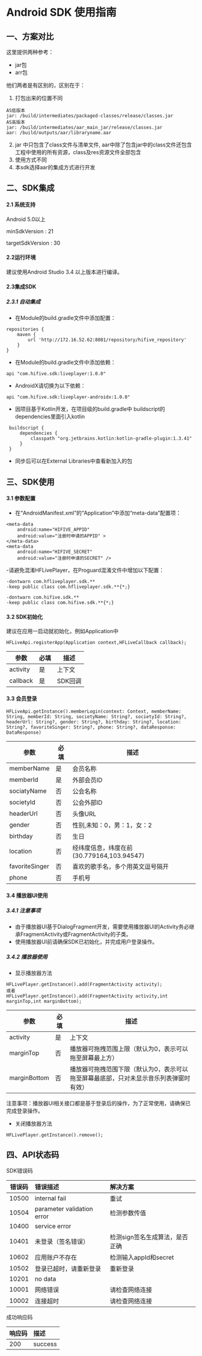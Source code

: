 

# Android SDK 使用指南
## 一、方案对比

这里提供两种参考：
- jar包
- arr包

他们两者是有区别的，区别在于：
1. 打包出来的位置不同

```
AS低版本
jar: /build/intermediates/packaged-classes/release/classes.jar
AS高版本
jar: /build/intermediates/aar_main_jar/release/classes.jar
aar: /build/outputs/aar/libraryname.aar
```
2. jar 中只包含了class文件与清单文件,
aar中除了包含jar中的class文件还包含工程中使用的所有资源，class及res资源文件全部包含
3. 使用方式不同
4. 本sdk选择aar的集成方式进行开发


## 二、SDK集成

#### 2.1 系统支持

Android 5.0以上

minSdkVersion    : 21

targetSdkVersion : 30

#### 2.2运行环境

建议使用Android Studio 3.4 以上版本进行编译。

#### 2.3集成SDK
##### 2.3.1 自动集成

 - 在Module的build.gradle文件中添加配置：
```
repositories {
    maven {
        url 'http://172.16.52.62:8081/repository/hifive_repository'
    }
}
```
- 在Module的build.gradle文件中添加依赖：
```
api "com.hifive.sdk:liveplayer:1.0.0"
```
- AndroidX请切换为以下依赖：
```
api "com.hifive.sdk:liveplayer-androidx:1.0.0"
```

- 因项目基于Kotlin开发，在项目级的build.gradle中 buildscript的dependencies里面引入kotlin
```
 buildscript {
     dependencies {
         classpath "org.jetbrains.kotlin:kotlin-gradle-plugin:1.3.41"
     }
 }
```
- 同步后可以在External Libraries中查看新加入的包

## 三、SDK使用

#### 3.1 参数配置

- 在“AndroidManifest.xml”的“Application”中添加“meta-data”配置项：
```
<meta-data
    android:name="HIFIVE_APPID"
    android:value="注册时申请的APPID" >
</meta-data>
<meta-data
    android:name="HIFIVE_SECRET"
    android:value="注册时申请的SECRET" />
```

-请避免混淆HFLivePlayer，在Proguard混淆文件中增加以下配置：
```
-dontwarn com.hfliveplayer.sdk.**
-keep public class com.hfliveplayer.sdk.**{*;}

-dontwarn com.hifive.sdk.**
-keep public class com.hifive.sdk.**{*;}
```

#### 3.2 SDK初始化
建议在应用一启动就初始化，例如Application中

```
HFLiveApi.registerApp(Application context,HFLiveCallback callback);
```
参数  | 必填  |描述|
---|---|---
activity | 是| 上下文
callback | 是| SDK回调


#### 3.3 会员登录

```
HFLiveApi.getInstance().memberLogin(context: Context, memberName: String, memberId: String, societyName: String?, societyId: String?, headerUrl: String?, gender: String?, birthday: String?, location: String?, favoriteSinger: String?, phone: String?, dataResponse: DataResponse)
```

参数  | 必填  |描述|
---|---|---
memberName | 是| 会员名称
memberId | 是| 外部会员ID
sociatyName | 否|公会名称
societyId | 否| 公会外部ID
headerUrl	 | 否| 头像URL
gender	 | 否| 性别,未知：0，男：1，女：2
birthday	 | 否| 生日
location	 | 否| 经纬度信息，纬度在前(30.779164,103.94547)
favoriteSinger	 | 否| 喜欢的歌手名，多个用英文逗号隔开
phone	 | 否| 手机号

#### 3.4 播放器UI使用

##### 3.4.1 注意事项
- 由于播放器UI基于DialogFragment开发，需要使用播放器UI的Activity务必继承FragmentActivity或FragmentActivity的子类。
- 使用播放器UI前请确保SDK已初始化，并完成用户登录操作。

##### 3.4.2 播放器使用

- 显示播放器方法

```
HFLivePlayer.getInstance().add(FragmentActivity activity);
或者
HFLivePlayer.getInstance().add(FragmentActivity activity,int marginTop,int marginBottom);
```
参数  | 必填  |描述|
---|---|---
activity | 是| 上下文
marginTop | 否| 播放器可拖拽范围上限（默认为0，表示可以拖至屏幕最上方）
marginBottom | 否| 播放器可拖拽范围下限（默认为0，表示可以拖至屏幕最底部，只对未显示音乐列表弹窗时有效）

注意事项：播放器UI相关接口都是基于登录后的操作，为了正常使用，请确保已完成登录操作。

- 关闭播放器方法
```
HFLivePlayer.getInstance().remove();
```

## 四、API状态码

SDK错误码

| 错误码 | 错误描述 | 解决方案 |
|----------|:--------|:-------- |
| 10500 | internal fail | 重试 |
| 10504 | parameter validation error | 检测参数传值 |
| 10400 | service error |  |
| 10401 | 未登录（签名错误） | 检测sign签名生成算法，是否正确 |
| 10602 | 应用账户不存在 | 检测输入appId和secret |
| 10502 | 登录已超时，请重新登录 | 重新登录 |
| 10201 | no data |  |
| 10001 | 网络错误 | 请检查网络连接|
| 10002 | 连接超时 | 请检查网络连接 |


成功响应码

| 响应码 | 描述 |
|----------|:--------|
| 200 | success |













